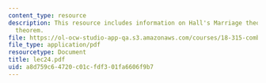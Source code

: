 ```yaml
---
content_type: resource
description: This resource includes information on Hall's Marriage theorem, and Erd?s-Szekeres
  theorem.
file: https://ol-ocw-studio-app-qa.s3.amazonaws.com/courses/18-315-combinatorial-theory-introduction-to-graph-theory-extremal-and-enumerative-combinatorics-spring-2005/a8d759c64720c01cfdf301fa6606f9b7_lec24.pdf
file_type: application/pdf
resourcetype: Document
title: lec24.pdf
uid: a8d759c6-4720-c01c-fdf3-01fa6606f9b7
---
```

